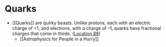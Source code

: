 # Quarks

- [[Quarks]] are quirky beasts. Unlike protons, each with an electric charge of +1, and electrons, with a charge of –1, quarks have fractional charges that come in thirds. ([Location 88](https://readwise.io/to_kindle?action=open&asin=B01MAWT2MO&location=88))
    - [[Astrophysics for People in a Hurry]]